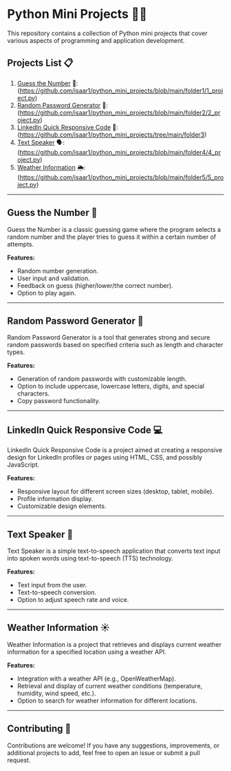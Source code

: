 # Python Mini Projects 🐍🔧

This repository contains a collection of Python mini projects that cover various aspects of programming and application development.

## Projects List 📋

1. [Guess the Number](#guess-the-number) 🔢: (https://github.com/isaar1/python_mini_projects/blob/main/folder1/1_project.py) 
2. [Random Password Generator](#random-password-generator) 🔑: (https://github.com/isaar1/python_mini_projects/blob/main/folder2/2_project.py) 
3. [LinkedIn Quick Responsive Code](#linkedin-quick-responsive-code) 💼: (https://github.com/isaar1/python_mini_projects/tree/main/folder3) 
4. [Text Speaker](#text-speaker) 🗣️: (https://github.com/isaar1/python_mini_projects/blob/main/folder4/4_project.py) 
5. [Weather Information](#weather-information) 🌦️: (https://github.com/isaar1/python_mini_projects/blob/main/folder5/5_project.py) 

---

## Guess the Number 🎲

Guess the Number is a classic guessing game where the program selects a random number and the player tries to guess it within a certain number of attempts.

**Features:**
- Random number generation.
- User input and validation.
- Feedback on guess (higher/lower/the correct number).
- Option to play again.

---

## Random Password Generator 🔐

Random Password Generator is a tool that generates strong and secure random passwords based on specified criteria such as length and character types.

**Features:**
- Generation of random passwords with customizable length.
- Option to include uppercase, lowercase letters, digits, and special characters.
- Copy password functionality.

---

## LinkedIn Quick Responsive Code 💻

LinkedIn Quick Responsive Code is a project aimed at creating a responsive design for LinkedIn profiles or pages using HTML, CSS, and possibly JavaScript.

**Features:**
- Responsive layout for different screen sizes (desktop, tablet, mobile).
- Profile information display.
- Customizable design elements.

---

## Text Speaker 📢

Text Speaker is a simple text-to-speech application that converts text input into spoken words using text-to-speech (TTS) technology.

**Features:**
- Text input from the user.
- Text-to-speech conversion.
- Option to adjust speech rate and voice.

---

## Weather Information ☀️

Weather Information is a project that retrieves and displays current weather information for a specified location using a weather API.

**Features:**
- Integration with a weather API (e.g., OpenWeatherMap).
- Retrieval and display of current weather conditions (temperature, humidity, wind speed, etc.).
- Option to search for weather information for different locations.

---

## Contributing 🙌

Contributions are welcome! If you have any suggestions, improvements, or additional projects to add, feel free to open an issue or submit a pull request.

